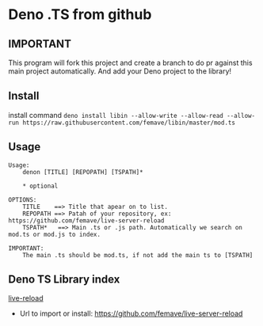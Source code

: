 # Deno .TS from github

## IMPORTANT

This program will fork this project and create a branch to do pr against this main project automatically.
And add your Deno project to the library!

## Install

install command 
`deno install libin --allow-write --allow-read --allow-run https://raw.githubusercontent.com/femave/libin/master/mod.ts`

## Usage

```
Usage:
    denon [TITLE] [REPOPATH] [TSPATH]*

    * optional

OPTIONS:
    TITLE    ==> Title that apear on to list.
    REPOPATH ==> Patah of your repository, ex: https://github.com/femave/live-server-reload
    TSPATH*   ==> Main .ts or .js path. Automatically we search on mod.ts or mod.js to index.

IMPORTANT:
    The main .ts should be mod.ts, if not add the main ts to [TSPATH]
```

## Deno TS Library index

[live-reload](https://github.com/femave/live-server-reload)
- Url to import or install: https://github.com/femave/live-server-reload